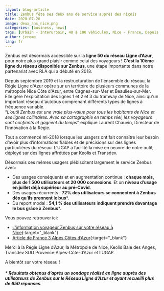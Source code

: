 ```yaml
---
layout: blog-article
title: Zenbus fête ses deux ans de service auprès des niçois
date: 2020-07-20
image: deux_ans_nice.png
categories: [business, news]
tags: [Urbain - Interurbain, 40 à 100 véhicules, Nice - France, Depuis 2018]
author: jerome
lang: fr
---
```


Zenbus est désormais accessible sur la **ligne 50 du réseau Ligne d’Azur**, pour notre plus grand plaisir comme celui des voyageurs&nbsp;! **C’est la 10ème ligne du réseau disponible sur Zenbus**, une étape importante dans notre partenariat avec RLA qui a débuté en 2018. 

Depuis septembre 2019 et la restructuration de l'ensemble du réseau, la Régie Ligne d'Azur opère sur un territoire de plusieurs communes de la métropole Nice Côte d'Azur, entre Cagnes-sur-Mer et Beaulieu-sur-Mer. Elle gère l'exploitation des lignes 1 et 2 et 3 du tramway de Nice, ainsi qu'un important réseau d'autobus comprenant différents types de lignes à fréquence variable.<br>
“*L’outil Zenbus est une vraie plus-value pour tous les habitants de Nice et ses lignes collinaires. Avec sa cartographie en temps réel, les voyageurs sont confiants et gagnent du temps*” explique Laurent Chauvin, Directeur de l’innovation à la Régie. 

Tout a commencé mi-2018 lorsque les usagers ont fait connaître leur besoin d’avoir plus d’informations fiables et de précisions sur des lignes particulières du réseau. L’UGAP a facilité la mise en oeuvre de notre outil, déployé sur des lignes affrétées par Keolis et Transdev.

Désormais ces mêmes usagers plébiscitent largement le service Zenbus avec: 
- Des usages conséquents et en augmentation continue&nbsp;: **chaque mois, plus de 1 500 utilisateurs et 20 000 connexions**. Et un **niveau d’usage en juillet déjà supérieur au pré–Covid**.
- Des usages récurrents&nbsp;: **72% des utilisateurs se connectent à Zenbus dès qu’ils prennent le bus***.
- Du report modal&nbsp;: **54,1 % des utilisateurs indiquent prendre davantage le bus grâce à Zenbus***.

Vous pouvez retrouver ici:
- [L’information voyageur Zenbus sur votre réseau à Nice](https://zenbus.net/nicelda2833519?route=51&direction=0){:target="_blank"}
- [Article de France 3 Alpes Côtes d’Azur](https://france3-regions.francetvinfo.fr/provence-alpes-cote-d-azur/alpes-maritimes/nice/nice-nouvelle-application-zenbus-suit-temps-reel-parcours-votre-bus-1506259.html){:target="_blank"}

Merci à la Régie Ligne d’Azur, la Métropole de Nice, Keolis Baie des Anges, Transdev SUD Provence Alpes-Côte-d’Azur et l’UGAP.

A bientôt sur votre réseau&nbsp;!

##### \* Résultats obtenus d’après un sondage réalisé en ligne auprès des utilisateurs de Zenbus sur le Réseau Ligne d’Azur et ayant recueilli plus de 650 réponses.
